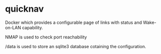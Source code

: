# quicknav
Docker which provides a configurable page of links with status and Wake-on-LAN capability.

NMAP is used to check port reachability

/data is used to store an sqlite3 database cotaining the configuration.
